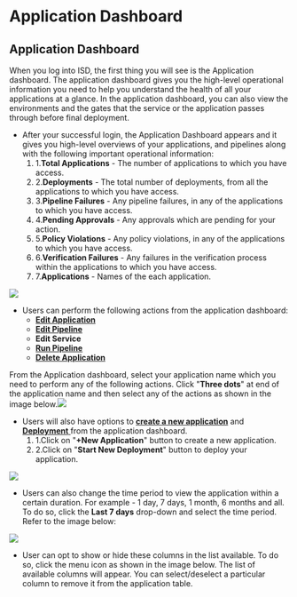 # Application Dashboard

## Application Dashboard

When you log into ISD, the first thing you will see is the Application dashboard. The application dashboard gives you the high-level operational information you need to help you understand the health of all your applications at a glance. In the application dashboard, you can also view the environments and the gates that the service or the application passes through before final deployment.

* After your successful login, the Application Dashboard appears and it gives you high-level overviews of your applications, and pipelines along with the following important operational information:
  1. 1.**Total Applications** - The number of applications to which you have access.
  2. 2.**Deployments** - The total number of deployments, from all the applications to which you have access.
  3. 3.**Pipeline Failures** - Any pipeline failures, in any of the applications to which you have access.
  4. 4.**Pending Approvals** - Any approvals which are pending for your action.
  5. 5.**Policy Violations** - Any policy violations, in any of the applications to which you have access.
  6. 6.**Verification Failures** - Any failures in the verification process within the applications to which you have access.
  7. 7.**Applications** - Names of the each application.

![](https://55197723-files.gitbook.io/\~/files/v0/b/gitbook-x-prod.appspot.com/o/spaces%2F-MBEa1hoX6SqpDj-ymNs%2Fuploads%2FNyQOW4DDPeLyUUbIUWK4%2Fimage.png?alt=media\&token=feadc826-6f54-408f-bdfa-30cd019e5ba5)

* Users can perform the following actions from the application dashboard:
  * ​[**Edit Application**](https://docs.opsmx.com/release-history/previous-releases/isd-4.0/knowledge-base/manage-application/configure-an-application)**​**
  * **​**[**Edit Pipeline**](https://docs.opsmx.com/release-history/previous-releases/isd-4.0/knowledge-base/manage-pipelines/edit-a-pipeline)**​**
  * **Edit Service**
  * **​**[**Run Pipeline**](https://docs.opsmx.com/user-guide/manage-pipelines/run-pipeline)**​**
  * **​**[**Delete Application**](https://docs.opsmx.com/release-history/previous-releases/isd-4.0/knowledge-base/manage-application/delete-an-application)**​**

From the Application dashboard, select your application name which you need to perform any of the following actions. Click "**Three dots**" at end of the application name and then select any of the actions as shown in the image below.![](https://55197723-files.gitbook.io/\~/files/v0/b/gitbook-x-prod.appspot.com/o/spaces%2F-MBEa1hoX6SqpDj-ymNs%2Fuploads%2FPs1fHCUExhKfI9DoD1RY%2Fimage.png?alt=media\&token=9b2e44df-6f87-4572-bb40-13ada681758f)

* Users will also have options to [**create a new application**](https://docs.opsmx.com/release-history/previous-releases/isd-4.0/knowledge-base/manage-application/create-an-application) and [**Deployment** ](https://docs.opsmx.com/user-guide/manage-pipelines/execute-pipelines-run-deployments)from the application dashboard.
  1. 1.Click on "**+New Application**" button to create a new application.
  2. 2.Click on "**Start New Deployment**" button to deploy your application.

![](https://55197723-files.gitbook.io/\~/files/v0/b/gitbook-x-prod.appspot.com/o/spaces%2F-MBEa1hoX6SqpDj-ymNs%2Fuploads%2F3IacuTAUqmIQeC6gGBAx%2Fimage.png?alt=media\&token=783f7928-ea4c-43ac-9d3f-7d59ba8ab873)

* Users can also change the time period to view the application within a certain duration. For example - 1 day, 7 days, 1 month, 6 months and all. To do so, click the **Last 7 days** drop-down and select the time period. Refer to the image below:

![](https://55197723-files.gitbook.io/\~/files/v0/b/gitbook-x-prod.appspot.com/o/spaces%2F-MBEa1hoX6SqpDj-ymNs%2Fuploads%2Fcns6xXOpazBnNuW6lszc%2Fimage.png?alt=media\&token=5364379f-f860-491b-9d2a-c7d4a3af8e94)

* User can opt to show or hide these columns in the list available. To do so, click the menu icon as shown in the image below. The list of available columns will appear. You can select/deselect a particular column to remove it from the application table.
